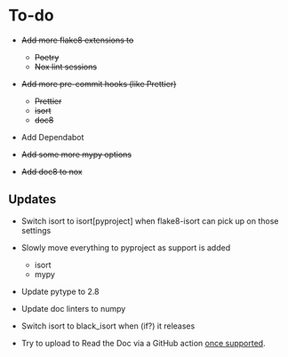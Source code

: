 # To-do

- ~~Add more flake8 extensions to~~

  - ~~Poetry~~
  - ~~Nox lint sessions~~

- ~~Add more pre-commit hooks (like Prettier)~~

  - ~~Prettier~~
  - ~~isort~~
  - ~~doc8~~

- Add Dependabot
- ~~Add some more mypy options~~

- ~~Add doc8 to nox~~

## Updates

- Switch isort to isort[pyproject] when flake8-isort can pick up on those settings
- Slowly move everything to pyproject as support is added

  - isort
  - mypy

- Update pytype to 2.8
- Update doc linters to numpy
- Switch isort to black_isort when (if?) it releases
- Try to upload to Read the Doc via a GitHub action
  [once supported](https://github.com/readthedocs/readthedocs.org/issues/1083).
